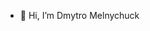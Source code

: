 - 👋 Hi, I’m Dmytro Melnychuck


<!---
goldi4ek/goldi4ek is a ✨ special ✨ repository because its `README.md` (this file) appears on your GitHub profile.
You can click the Preview link to take a look at your changes.
--->
